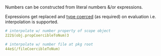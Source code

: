 Numbers can be constructed from literal numbers &/or expressions.

Expressions get replaced and [type coerced](../type-coercion.md) (as required) on evaluation i.e. interpolation is supported. 

```yaml
# interpolate w/ number property of scope object
222$(obj.propCoercibleToNum)3

# interpolate w/ number file at pkg root
44e$(/fileCoercibleToNum)
```